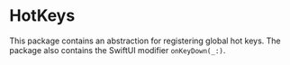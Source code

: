 # HotKeys

This package contains an abstraction for registering global hot keys. The package also contains the SwiftUI modifier `onKeyDown(_:)`. 
